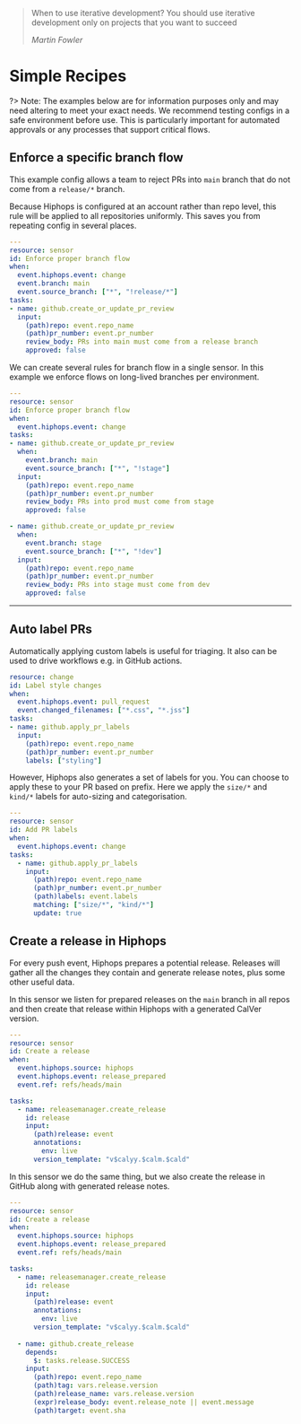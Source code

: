 > When to use iterative development? You should use iterative development only on projects that you want to succeed
>
> <cite>Martin Fowler</cite>

# Simple Recipes

?> Note: The examples below are for information purposes only and may need altering to meet your exact needs. We recommend testing configs in a safe environment before use. This is particularly important for automated approvals or any processes that support critical flows.

## Enforce a specific branch flow

This example config allows a team to reject PRs into `main` branch that do not come from a `release/*` branch.

Because Hiphops is configured at an account rather than repo level, this rule will be applied to all repositories uniformly. This saves you from repeating config
in several places.

```yaml
---
resource: sensor
id: Enforce proper branch flow
when:
  event.hiphops.event: change
  event.branch: main
  event.source_branch: ["*", "!release/*"]
tasks:
- name: github.create_or_update_pr_review
  input:
    (path)repo: event.repo_name
    (path)pr_number: event.pr_number
    review_body: PRs into main must come from a release branch
    approved: false
```

We can create several rules for branch flow in a single sensor.
In this example we enforce flows on long-lived branches per environment.

```yaml
---
resource: sensor
id: Enforce proper branch flow
when:
  event.hiphops.event: change
tasks:
- name: github.create_or_update_pr_review
  when:
    event.branch: main
    event.source_branch: ["*", "!stage"]
  input:
    (path)repo: event.repo_name
    (path)pr_number: event.pr_number
    review_body: PRs into prod must come from stage
    approved: false

- name: github.create_or_update_pr_review
  when:
    event.branch: stage
    event.source_branch: ["*", "!dev"]
  input:
    (path)repo: event.repo_name
    (path)pr_number: event.pr_number
    review_body: PRs into stage must come from dev
    approved: false
```

---

## Auto label PRs

Automatically applying custom labels is useful for triaging. It also can be used to drive workflows e.g. in GitHub actions.

```yaml
resource: change
id: Label style changes
when:
  event.hiphops.event: pull_request
  event.changed_filenames: ["*.css", "*.jss"]
tasks:
- name: github.apply_pr_labels
  input:
    (path)repo: event.repo_name
    (path)pr_number: event.pr_number
    labels: ["styling"]
```

However, Hiphops also generates a set of labels for you. You can choose to apply these to your PR based on prefix. Here we apply the `size/*` and `kind/*` labels for auto-sizing and categorisation.

```yaml
---
resource: sensor
id: Add PR labels
when:
  event.hiphops.event: change
tasks:
  - name: github.apply_pr_labels
    input:
      (path)repo: event.repo_name
      (path)pr_number: event.pr_number
      (path)labels: event.labels
      matching: ["size/*", "kind/*"]
      update: true
```

## Create a release in Hiphops

For every push event, Hiphops prepares a potential release.
Releases will gather all the changes they contain and generate release notes, plus some other useful data.

In this sensor we listen for prepared releases on the `main` branch in all repos and then create that release within Hiphops with a generated CalVer version.

```yaml
---
resource: sensor
id: Create a release
when:
  event.hiphops.source: hiphops
  event.hiphops.event: release_prepared
  event.ref: refs/heads/main

tasks:
  - name: releasemanager.create_release
    id: release
    input:
      (path)release: event
      annotations:
        env: live
      version_template: "v$calyy.$calm.$cald"
```

In this sensor we do the same thing, but we also create the release in GitHub along with generated release notes.

```yaml
---
resource: sensor
id: Create a release
when:
  event.hiphops.source: hiphops
  event.hiphops.event: release_prepared
  event.ref: refs/heads/main

tasks:
  - name: releasemanager.create_release
    id: release
    input:
      (path)release: event
      annotations:
        env: live
      version_template: "v$calyy.$calm.$cald"
  
  - name: github.create_release
    depends:
      $: tasks.release.SUCCESS
    input:
      (path)repo: event.repo_name
      (path)tag: vars.release.version
      (path)release_name: vars.release.version
      (expr)release_body: event.release_note || event.message
      (path)target: event.sha
```
